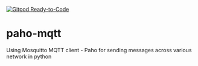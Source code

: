 [![Gitpod Ready-to-Code](https://img.shields.io/badge/Gitpod-Ready--to--Code-blue?logo=gitpod)](https://gitpod.io/#https://github.com/akhilkathi97/paho-mqtt) 

# paho-mqtt
Using Mosquitto MQTT client - Paho for sending messages across various network in python
